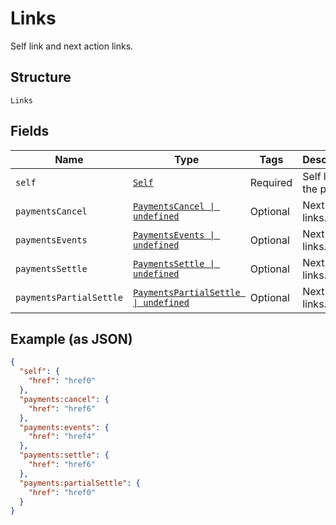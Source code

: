 
# Links

Self link and next action links.

## Structure

`Links`

## Fields

| Name | Type | Tags | Description |
|  --- | --- | --- | --- |
| `self` | [`Self`](../../doc/models/self.md) | Required | Self link to the page. |
| `paymentsCancel` | [`PaymentsCancel \| undefined`](../../doc/models/payments-cancel.md) | Optional | Next action links. |
| `paymentsEvents` | [`PaymentsEvents \| undefined`](../../doc/models/payments-events.md) | Optional | Next action links. |
| `paymentsSettle` | [`PaymentsSettle \| undefined`](../../doc/models/payments-settle.md) | Optional | Next action links. |
| `paymentsPartialSettle` | [`PaymentsPartialSettle \| undefined`](../../doc/models/payments-partial-settle.md) | Optional | Next action links. |

## Example (as JSON)

```json
{
  "self": {
    "href": "href0"
  },
  "payments:cancel": {
    "href": "href6"
  },
  "payments:events": {
    "href": "href4"
  },
  "payments:settle": {
    "href": "href6"
  },
  "payments:partialSettle": {
    "href": "href0"
  }
}
```

